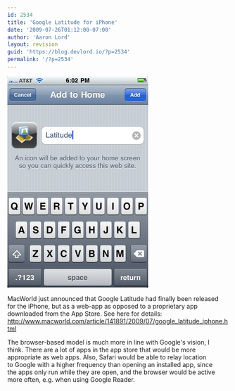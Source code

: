 ```yaml
---
id: 2534
title: 'Google Latitude for iPhone'
date: '2009-07-26T01:12:00-07:00'
author: 'Aaron Lord'
layout: revision
guid: 'https://blog.devlord.io/?p=2534'
permalink: '/?p=2534'
---
```


<p class="mobile-photo"><a href="/assets/img/2011/10/photo-751462.jpg"><img src="/assets/img/2011/10/photo-751462.jpg?w=200" border="0" alt="" /></a></p>MacWorld just announced that Google Latitude had finally been released  <br>for the iPhone, but as a web-app as opposed to a proprietary app  <br>downloaded from the App Store. See here for details: <a href="http://www.macworld.com/article/141891/2009/07/google_latitude_iphone.html">http://www.macworld.com/article/141891/2009/07/google_latitude_iphone.html</a><p>The browser-based model is much more in line with Google&#039;s vision, I  <br>think. There are a lot of apps in the app store that would be more  <br>appropriate as web apps. Also, Safari would be able to relay location  <br>to Google with a higher frequency than opening an installed app, since  <br>the apps only run while they are open, and the browser would be active  <br>more often, e.g. when using Google Reader.<div class="blogger-post-footer"></div>